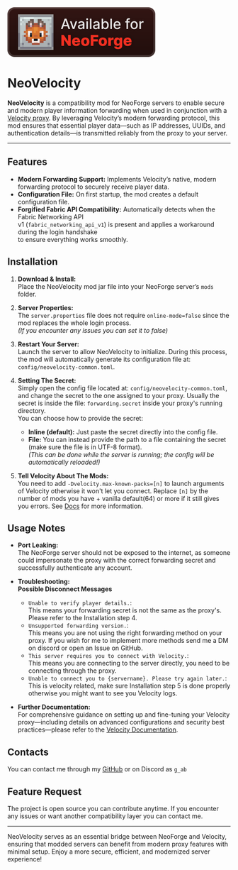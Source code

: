 <img src="https://raw.githubusercontent.com/intergrav/devins-badges/d0dd406e1106cd0726bf85743575368e3c4b2f5e/assets/cozy/supported/neoforge_vector.svg" alt="NeoForge Logo" />

# NeoVelocity

**NeoVelocity** is a compatibility mod for NeoForge servers to enable secure and modern player information forwarding
when used in conjunction with a [Velocity proxy](https://papermc.io/software/velocity). By leveraging Velocity’s modern
forwarding protocol, this mod ensures that essential player data—such as IP addresses, UUIDs, and authentication
details—is transmitted reliably from the proxy to your server.

---

## Features

- **Modern Forwarding Support:** Implements Velocity’s native, modern forwarding protocol to securely receive player
  data.
- **Configuration File:** On first startup, the mod creates a default configuration file.
- **Forgified Fabric API Compatibility:** Automatically detects when the Fabric Networking API  
  v1 (`fabric_networking_api_v1`) is present and applies a workaround during the login handshake  
  to ensure everything works smoothly.

## Installation

1. **Download & Install:**  
   Place the NeoVelocity mod jar file into your NeoForge server’s `mods` folder.

2. **Server Properties:**  
   The `server.properties` file does not require `online-mode=false` since the mod replaces the whole login process.  
   *(If you encounter any issues you can set it to false)*

3. **Restart Your Server:**  
   Launch the server to allow NeoVelocity to initialize. During this process, the mod will automatically generate its
   configuration file at: `config/neovelocity-common.toml`.

4. **Setting The Secret:**  
   Simply open the config file located at: `config/neovelocity-common.toml`, and change the secret to the one assigned
   to your proxy. Usually the secret is inside the file: `forwarding.secret` inside your proxy's running directory.  
   You can choose how to provide the secret:
    - **Inline (default):** Just paste the secret directly into the config file.
    - **File:** You can instead provide the path to a file containing the secret (make sure the file is in UTF-8
      format).  
      *(This can be done while the server is running; the config will be automatically reloaded!)*

5. **Tell Velocity About The Mods:**  
   You need to add `-Dvelocity.max-known-packs=[n]` to launch arguments of Velocity otherwise it won't let you connect.
   Replace `[n]` by the number of mods you have + vanilla default(64) or more if it still gives you errors.
   See [Docs](https://docs.papermc.io/velocity/reference/system-properties#velocitymax-known-packs) for more
   information.

## Usage Notes

- **Port Leaking:**  
  The NeoForge server should not be exposed to the internet, as someone could impersonate the proxy with the correct
  forwarding secret and successfully authenticate any account.

- **Troubleshooting:**  
  **Possible Disconnect Messages**
    - `Unable to verify player details.`:  
      This means your forwarding secret is not the same as the proxy's. Please refer
      to the Installation step 4.
    - `Unsupported forwarding version.`:  
      This means you are not using the right forwarding method on your proxy. If you
      wish for me to implement more methods send me a DM on discord or open an Issue on GitHub.
    - `This server requires you to connect with Velocity.`:  
      This means you are connecting to the server directly, you
      need to be connecting through the proxy.
    - `Unable to connect you to {servername}. Please try again later.`:  
      This is velocity related, make sure Installation
      step 5 is done properly otherwise you might want to see you Velocity logs.

- **Further Documentation:**  
  For comprehensive guidance on setting up and fine-tuning your Velocity proxy—including details on advanced
  configurations and security best practices—please refer to
  the [Velocity Documentation](https://docs.papermc.io/velocity).

## Contacts

You can contact me through my [GitHub](https://github.com/Gabwasnt) or on Discord as `g_ab`

## Feature Request

The project is open source you can contribute anytime. If you encounter any issues or want another compatibility layer
you can contact me.

---

NeoVelocity serves as an essential bridge between NeoForge and Velocity, ensuring that modded servers can benefit from
modern proxy features with minimal setup. Enjoy a more secure, efficient, and modernized server experience!
